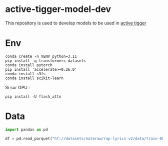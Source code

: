# active-tigger-model-dev
This repository is used to develop models to be used in [active tigger](https://github.com/emilienschultz/activetigger)

# Env
```
conda create -n VENV python=3.11
pip install -q transformers datasets
conda install pytorch
pip install 'accelerate>=0.26.0'
conda install s3fs
conda install scikit-learn
```
Si sur GPU : 
```
pip install -U flash_attn
```

# Data
```python
import pandas as pd

df = pd.read_parquet("hf://datasets/nateraw/rap-lyrics-v2/data/train-00000-of-00001-0d87a5bc980f4999.parquet")
```